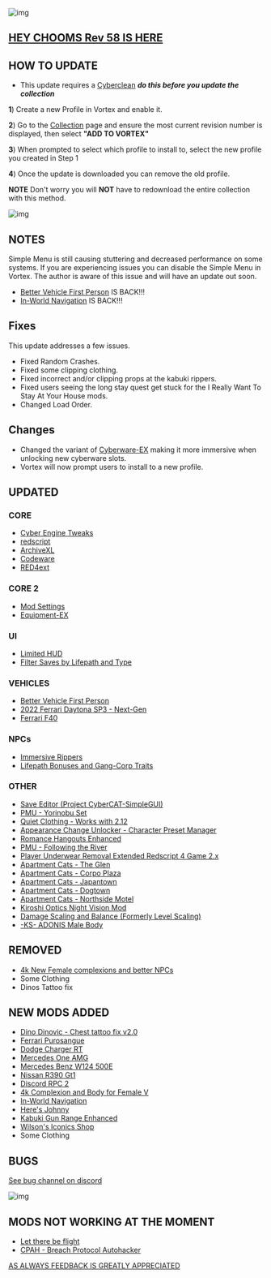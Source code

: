 ![img](https://s13.gifyu.com/images/SjBKh.png)

## [HEY CHOOMS Rev 58 IS HERE](https://)

## HOW TO UPDATE

- This update requires a [Cyberclean](https://github.com/v2sCollections/City-of-Dreams/blob/main/Guides.md#troubleshooting) ***do this before you update the collection***

**1**) Create a new Profile in Vortex and enable it.

**2**) Go to the [Collection](https://next.nexusmods.com/cyberpunk2077/collections/dfvt7o?utm_source=copy&utm_medium=social&utm_campaign=share_collection) page and ensure the most current revision number is displayed, then select **"ADD TO VORTEX"**

**3**) When prompted to select which profile to install to, select the new profile you created in Step 1

**4**) Once the update is downloaded you can remove the old profile.

**NOTE** Don't worry you will **NOT** have to redownload the entire collection with this method.

![img](https://i.imgur.com/wAJUpeU.png)

## NOTES

Simple Menu is still causing stuttering and decreased performance on  some systems. If you are experiencing issues you can disable the Simple Menu in Vortex. The author is aware of this issue and will have an update out soon.

- [Better Vehicle First Person](https://www.nexusmods.com/cyberpunk2077/mods/2202) IS BACK!!!
- [In-World Navigation](https://www.nexusmods.com/cyberpunk2077/mods/4583?tab=description) IS BACK!!!

## Fixes

This update addresses a few issues.

- Fixed Random Crashes.
- Fixed some clipping clothing.
- Fixed incorrect and/or clipping props at the kabuki rippers.
- Fixed users seeing the long stay quest get stuck for the I Really Want To Stay At Your House mods.
- Changed Load Order.

## Changes 

- Changed the variant of [Cyberware-EX](https://www.nexusmods.com/cyberpunk2077/mods/9429?tab=description) making it more immersive when unlocking new cyberware slots.
- Vortex will now prompt users to install to a new profile.

## UPDATED


### CORE
- [Cyber Engine Tweaks](https://www.nexusmods.com/cyberpunk2077/mods/107)
- [redscript](https://www.nexusmods.com/cyberpunk2077/mods/1511)
- [ArchiveXL](https://www.nexusmods.com/cyberpunk2077/mods/4198)
- [Codeware](https://www.nexusmods.com/cyberpunk2077/mods/7780)
- [RED4ext](https://www.nexusmods.com/cyberpunk2077/mods/2380)

### CORE 2
- [Mod Settings](https://www.nexusmods.com/cyberpunk2077/mods/4885)
- [Equipment-EX](https://www.nexusmods.com/cyberpunk2077/mods/6945)

### UI
- [Limited HUD](https://www.nexusmods.com/cyberpunk2077/mods/2592)
- [Filter Saves by Lifepath and Type](https://www.nexusmods.com/cyberpunk2077/mods/3400)

### VEHICLES
- [Better Vehicle First Person](https://www.nexusmods.com/cyberpunk2077/mods/2202)
- [2022 Ferrari Daytona SP3 - Next-Gen](https://www.nexusmods.com/cyberpunk2077/mods/13667)
- [Ferrari F40](https://www.nexusmods.com/cyberpunk2077/mods/13250?tab=description)

### NPCs
- [Immersive Rippers](https://www.nexusmods.com/cyberpunk2077/mods/7064)
- [Lifepath Bonuses and Gang-Corp Traits](https://www.nexusmods.com/cyberpunk2077/mods/2217?tab=description)

### OTHER
- [Save Editor (Project CyberCAT-SimpleGUI)](https://www.nexusmods.com/cyberpunk2077/mods/718)
- [PMU - Yorinobu Set](https://www.nexusmods.com/cyberpunk2077/mods/6784)
- [Quiet Clothing - Works with 2.12](https://www.nexusmods.com/cyberpunk2077/mods/7682?tab=description)
- [Appearance Change Unlocker - Character Preset Manager](https://www.nexusmods.com/cyberpunk2077/mods/3850)
- [Romance Hangouts Enhanced](https://www.nexusmods.com/cyberpunk2077/mods/11590)
- [PMU - Following the River](https://www.nexusmods.com/cyberpunk2077/mods/6338)
- [Player Underwear Removal Extended Redscript 4 Game 2.x](https://www.nexusmods.com/cyberpunk2077/mods/9264?tab=description)
- [Apartment Cats - The Glen](https://www.nexusmods.com/cyberpunk2077/mods/6276)
- [Apartment Cats - Corpo Plaza](https://www.nexusmods.com/cyberpunk2077/mods/6329)
- [Apartment Cats - Japantown](https://www.nexusmods.com/cyberpunk2077/mods/6493)
- [Apartment Cats - Dogtown](https://www.nexusmods.com/cyberpunk2077/mods/10325)
- [Apartment Cats - Northside Motel](https://www.nexusmods.com/cyberpunk2077/mods/6379)
- [Kiroshi Optics Night Vision Mod](https://www.nexusmods.com/cyberpunk2077/mods/8326?tab=description)
- [Damage Scaling and Balance (Formerly Level Scaling)](https://www.nexusmods.com/cyberpunk2077/mods/1712)
- [-KS- ADONIS Male Body](https://www.nexusmods.com/cyberpunk2077/mods/4968)

## REMOVED

- [4k New Female complexions and better NPCs](https://www.nexusmods.com/cyberpunk2077/mods/11937)
- Some Clothing
- Dinos Tattoo fix

## NEW MODS ADDED 

- [Dino Dinovic - Chest tattoo fix v2.0](https://www.nexusmods.com/cyberpunk2077/mods/13559?tab=description)
- [Ferrari Purosangue](https://www.nexusmods.com/cyberpunk2077/mods/13591?tab=description)
- [Dodge Charger RT](https://www.nexusmods.com/cyberpunk2077/mods/13569)
- [Mercedes One AMG](https://www.nexusmods.com/cyberpunk2077/mods/13502)
- [Mercedes Benz W124 500E](https://www.nexusmods.com/cyberpunk2077/mods/13737?tab=description)
- [Nissan R390 Gt1](https://www.nexusmods.com/cyberpunk2077/mods/13809?tab=description)
- [Discord RPC 2](https://www.nexusmods.com/cyberpunk2077/mods/10831)
- [4k Complexion and Body for Female V](https://www.nexusmods.com/cyberpunk2077/mods/1873?tab=description)
- [In-World Navigation](https://www.nexusmods.com/cyberpunk2077/mods/4583?tab=description)
- [Here's Johnny](https://www.nexusmods.com/cyberpunk2077/mods/13779?tab=description)
- [Kabuki Gun Range Enhanced](https://www.nexusmods.com/cyberpunk2077/mods/13466?tab=description)
- [Wilson's Iconics Shop](https://www.nexusmods.com/cyberpunk2077/mods/9383?tab=description)
- Some Clothing

## BUGS

 [See bug channel on discord](https://discord.gg/xZNztPjA2u)
 
![img](https://i.imgur.com/wAJUpeU.png)

## MODS NOT WORKING AT THE MOMENT 

- [Let there be flight](https://www.nexusmods.com/cyberpunk2077/mods/5208)
- [CPAH - Breach Protocol Autohacker](https://www.nexusmods.com/cyberpunk2077/mods/955)

[AS ALWAYS FEEDBACK IS GREATLY APPRECIATED](https://)